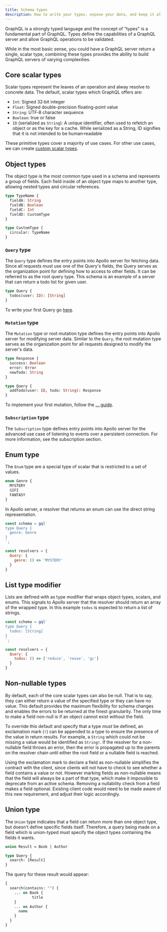 ```yaml
---
title: Schema types
description: How to write your types, expose your data, and keep it all working great
---
```


GraphQL is a strongly typed language and the concept of "types" is a fundamental part of GraphQL.  Types define the capabilities of a GraphQL server and allow GraphQL operations to be validated.

While in the most basic sense, you could have a GraphQL server return a single, scalar type, combining these types provides the ability to build GraphQL servers of varying complexities.

## Core scalar types

Scalar types represent the leaves of an operation and alway resolve to concrete data. The default, scalar types which GraphQL offers are:

* `Int`: Signed 32‐bit integer
* `Float`: Signed double-precision floating-point value
* `String`: UTF‐8 character sequence
* `Boolean`: true or false
* `ID` (serialized as `String`): A unique identifier, often used to refetch an object or as the key for a cache. While serialized as a String, ID signifies that it is not intended to be human‐readable

These primitive types cover a majority of use cases. For other use cases, we can create [custom scalar types](../features/scalars-enums.html).

## Object types

The object type is the most common type used in a schema and represents a group of fields. Each field inside of an object type maps to another type, allowing nested types and circular references.

```graphql
type TypeName {
  fieldA: String
  fieldB: Boolean
  fieldC: Int
  fieldD: CustomType
}

type CustomType {
  circular: TypeName
}
```

### `Query` type

The `Query` type defines the entry points into Apollo server for fetching data. Since all requests must use one of the Query's fields, the Query serves as the organization point for defining how to access to other fields. It can be referred to as the root query type. This schema is an example of a server that can return a todo list for given user.

```graphql
type Query {
  todos(user: ID): [String]
}
```

To write your first Query go [here]().

### `Mutation` type

The `Mutation` type or root mutation type defines the entry points into Apollo server for modifying server data. Similar to the `Query`, the root mutation type serves as the organization point for all requests designed to modify the server's data.

```graphql
type Response {
  success: Boolean
  error: Error
  newTodo: String
}

type Query {
  addTodo(user: ID, todo: String): Response
}
```

To implement your first mutation, follow the [... guide]().

### `Subscription` type

The `Subscription` type defines entry points into Apollo server for the advanced use case of listening to events over a persistent connection. For more information, see the subscription section.

## Enum type

The `Enum` type are a special type of scalar that is restricted to a set of values.

```graphql
enum Genre {
  MYSTERY
  SIFI
  FANTASY
}
```

In Apollo server, a resolver that returns an enum can use the direct string representation.

```js
const schema = gql`
type Query {
  genre: Genre
}
`;

const resolvers = {
  Query: {
    genre: () => 'MYSTERY'
  }
}
```

## List type modifier

Lists are defined with as type modifier that wraps object types, scalars, and enums. This signals to Apollo server that the resolver should return an array of the wrapped type. In this example `todos` is expected to return a list of strings.

```js
const schema = gql`
type Query {
  todos: [String]
}
`;

const resolvers = {
  Query: {
    todos: () => ['reduce', 'reuse', 'gc']
  }
}
```

## Non-nullable types

By default, each of the core scalar types can also be null. That is to say, they can either return a value of the specified type or they can have no value. This default provides the maximum flexibility for schema changes and enables the errors to be returned at the finest granularity. The only time to make a field non-null is if an object cannot exist without the field.

To override this default and specify that a type _must_ be defined, an exclamation mark (`!`) can be appended to a type to ensure the presence of the value in return results.  For example, a `String` which could not be missing a value would be identified as `String!`. If the resolver for a non-nullable field throws an error, then the error is propagated up to the parents on the resolver chain until either the root field or a nullable field is reached.

Using the exclamation mark to declare a field as non-nullable simplifies the contract with the client, since clients will not have to check to see whether a field contains a value or not. However marking fields as non-nullable means that the field will always be a part of that type, which make it impossible to deprecate from an active schema. Removing a nullability check from a field makes a field optional. Existing client code would need to be made aware of this new requirement, and adjust their logic accordingly.

## Union type

The `Union` type indicates that a field can return more than one object type, but doesn't define specific fields itself.  Therefore, a query being made on a field which is union-typed must specify the object types containing the fields it wants.

```graphql
union Result = Book | Author

type Query {
  search: [Result]
}
```

The query for these result would appear:

```graphql
{
  search(contains: "") {
    ... on Book {
			title
    }
    ... on Author {
      name
    }
  }
}
```


